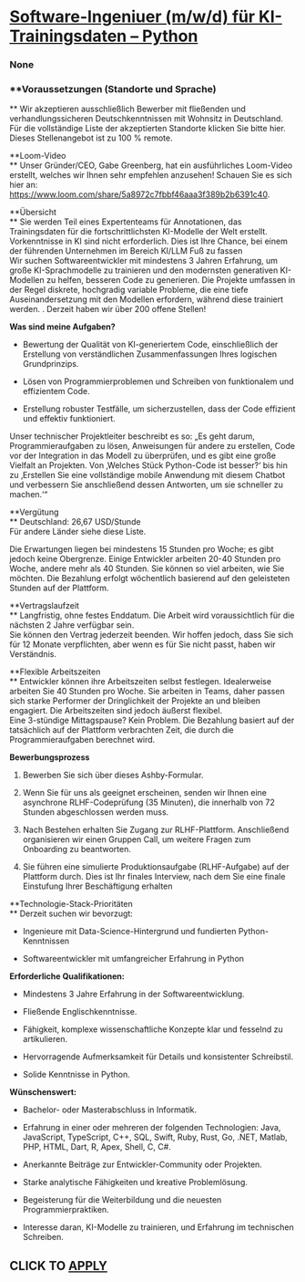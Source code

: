 # [Software-Ingeniuer (m/w/d) für KI-Trainingsdaten – Python](https://www.remotewlb.com/apply/software-ingeniuer-m-w-d-fur-ki-trainingsdaten-python)  
### None  
####  

### **Voraussetzungen (Standorte und Sprache)  
** Wir akzeptieren ausschließlich Bewerber mit fließenden und verhandlungssicheren Deutschkenntnissen mit Wohnsitz in Deutschland. Für die vollständige Liste der akzeptierten Standorte klicken Sie bitte hier. Dieses Stellenangebot ist zu 100 % remote.

 **Loom-Video  
** Unser Gründer/CEO, Gabe Greenberg, hat ein ausführliches Loom-Video erstellt, welches wir Ihnen sehr empfehlen anzusehen! Schauen Sie es sich hier an: https://www.loom.com/share/5a8972c7fbbf46aaa3f389b2b6391c40.

 **Übersicht  
** Sie werden Teil eines Expertenteams für Annotationen, das Trainingsdaten für die fortschrittlichsten KI-Modelle der Welt erstellt. Vorkenntnisse in KI sind nicht erforderlich. Dies ist Ihre Chance, bei einem der führenden Unternehmen im Bereich KI/LLM Fuß zu fassen  
Wir suchen Softwareentwickler mit mindestens 3 Jahren Erfahrung, um große KI-Sprachmodelle zu trainieren und den modernsten generativen KI-Modellen zu helfen, besseren Code zu generieren. Die Projekte umfassen in der Regel diskrete, hochgradig variable Probleme, die eine tiefe Auseinandersetzung mit den Modellen erfordern, während diese trainiert werden. . Derzeit haben wir über 200 offene Stellen!

 **Was sind meine Aufgaben?**

  * Bewertung der Qualität von KI-generiertem Code, einschließlich der Erstellung von verständlichen Zusammenfassungen Ihres logischen Grundprinzips.

  * Lösen von Programmierproblemen und Schreiben von funktionalem und effizientem Code.

  * Erstellung robuster Testfälle, um sicherzustellen, dass der Code effizient und effektiv funktioniert.

Unser technischer Projektleiter beschreibt es so: „Es geht darum, Programmieraufgaben zu lösen, Anweisungen für andere zu erstellen, Code vor der Integration in das Modell zu überprüfen, und es gibt eine große Vielfalt an Projekten. Von ‚Welches Stück Python-Code ist besser?‘ bis hin zu ‚Erstellen Sie eine vollständige mobile Anwendung mit diesem Chatbot und verbessern Sie anschließend dessen Antworten, um sie schneller zu machen.‘“

 **Vergütung  
** Deutschland: 26,67 USD/Stunde  
Für andere Länder siehe diese Liste.

Die Erwartungen liegen bei mindestens 15 Stunden pro Woche; es gibt jedoch keine Obergrenze. Einige Entwickler arbeiten 20-40 Stunden pro Woche, andere mehr als 40 Stunden. Sie können so viel arbeiten, wie Sie möchten. Die Bezahlung erfolgt wöchentlich basierend auf den geleisteten Stunden auf der Plattform.

 **Vertragslaufzeit  
** Langfristig, ohne festes Enddatum. Die Arbeit wird voraussichtlich für die nächsten 2 Jahre verfügbar sein.  
Sie können den Vertrag jederzeit beenden. Wir hoffen jedoch, dass Sie sich für 12 Monate verpflichten, aber wenn es für Sie nicht passt, haben wir Verständnis.

 **Flexible Arbeitszeiten  
** Entwickler können ihre Arbeitszeiten selbst festlegen. Idealerweise arbeiten Sie 40 Stunden pro Woche. Sie arbeiten in Teams, daher passen sich starke Performer der Dringlichkeit der Projekte an und bleiben engagiert. Die Arbeitszeiten sind jedoch äußerst flexibel.  
Eine 3-stündige Mittagspause? Kein Problem. Die Bezahlung basiert auf der tatsächlich auf der Plattform verbrachten Zeit, die durch die Programmieraufgaben berechnet wird.

 **Bewerbungsprozess**

  1. Bewerben Sie sich über dieses Ashby-Formular.

  2. Wenn Sie für uns als geeignet erscheinen, senden wir Ihnen eine asynchrone RLHF-Codeprüfung (35 Minuten), die innerhalb von 72 Stunden abgeschlossen werden muss.

  3. Nach Bestehen erhalten Sie Zugang zur RLHF-Plattform. Anschließend organisieren wir einen Gruppen Call, um weitere Fragen zum Onboarding zu beantworten.

  4. Sie führen eine simulierte Produktionsaufgabe (RLHF-Aufgabe) auf der Plattform durch. Dies ist Ihr finales Interview, nach dem Sie eine finale Einstufung Ihrer Beschäftigung erhalten 

**Technologie-Stack-Prioritäten  
** Derzeit suchen wir bevorzugt:

  * Ingenieure mit Data-Science-Hintergrund und fundierten Python-Kenntnissen

  * Softwareentwickler mit umfangreicher Erfahrung in Python

 **Erforderliche Qualifikationen:**

  * Mindestens 3 Jahre Erfahrung in der Softwareentwicklung.

  * Fließende Englischkenntnisse.

  * Fähigkeit, komplexe wissenschaftliche Konzepte klar und fesselnd zu artikulieren.

  * Hervorragende Aufmerksamkeit für Details und konsistenter Schreibstil.

  * Solide Kenntnisse in Python.

 **Wünschenswert:**

  * Bachelor- oder Masterabschluss in Informatik.

  * Erfahrung in einer oder mehreren der folgenden Technologien: Java, JavaScript, TypeScript, C++, SQL, Swift, Ruby, Rust, Go, .NET, Matlab, PHP, HTML, Dart, R, Apex, Shell, C, C#.

  * Anerkannte Beiträge zur Entwickler-Community oder Projekten.

  * Starke analytische Fähigkeiten und kreative Problemlösung.

  * Begeisterung für die Weiterbildung und die neuesten Programmierpraktiken.

  * Interesse daran, KI-Modelle zu trainieren, und Erfahrung im technischen Schreiben.

  
## CLICK TO [APPLY](https://www.remotewlb.com/apply/software-ingeniuer-m-w-d-fur-ki-trainingsdaten-python)

